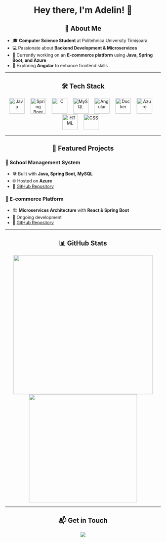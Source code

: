 <h1 align="center">Hey there, I'm Adelin! 👋</h1>

<h2 align="center"> 🚀 About Me </h2>

- 🎓 **Computer Science Student** at Politehnica University Timișoara
- 💻 Passionate about **Backend Development & Microservices**
- 🔧 Currently working on an **E-commerce platform** using **Java, Spring Boot, and Azure**
- 🌱 Exploring **Angular** to enhance frontend skills

---

<h2 align="center"> 🛠 Tech Stack </h2>
<p align="center">
  <img src="https://cdn.jsdelivr.net/gh/devicons/devicon/icons/java/java-original.svg" title="Java" alt="Java" width="50" height="50" style="margin-right: 15px;"/>
  <img src="https://cdn.jsdelivr.net/gh/devicons/devicon/icons/spring/spring-original.svg" title="Spring Boot" alt="Spring Boot" width="50" height="50" style="margin-right: 15px;"/>
  <img src="https://cdn.jsdelivr.net/gh/devicons/devicon/icons/c/c-original.svg" title="C" alt="C" width="50" height="50" style="margin-right: 15px;"/>
  <img src="https://cdn.jsdelivr.net/gh/devicons/devicon/icons/mysql/mysql-original.svg" title="MySQL" alt="MySQL" width="50" height="50" style="margin-right: 15px;"/>
  <img src="https://cdn.jsdelivr.net/gh/devicons/devicon/icons/angularjs/angularjs-original.svg" title="Angular" alt="Angular" width="50" height="50" style="margin-right: 15px;"/>
  <img src="https://cdn.jsdelivr.net/gh/devicons/devicon/icons/docker/docker-original.svg" title="Docker" alt="Docker" width="50" height="50" style="margin-right: 15px;"/>
  <img src="https://cdn.jsdelivr.net/gh/devicons/devicon/icons/azure/azure-original.svg" title="Azure" alt="Azure" width="50" height="50" style="margin-right: 15px;"/>
  <img src="https://cdn.jsdelivr.net/gh/devicons/devicon/icons/html5/html5-original.svg" title="HTML" alt="HTML" width="50" height="50" style="margin-right: 15px;"/>
  <img src="https://cdn.jsdelivr.net/gh/devicons/devicon/icons/css3/css3-original.svg" title="CSS" alt="CSS" width="50" height="50" style="margin-right: 15px;"/>
</p>

---

<h2 align="center"> 📌 Featured Projects </h2>

### 🏫 School Management System
- 🛠 Built with **Java, Spring Boot, MySQL**
- 🌐 Hosted on **Azure**
- 📂 [GitHub Repository](https://github.com/AdelinV2/school-management)

### 🛒 E-commerce Platform
- 🏗️ **Microservices Architecture** with **React & Spring Boot**
- 🚀 Ongoing development
- 📂 [GitHub Repository](https://github.com/AdelinV2/react-spring-ecommerce)

---

<h2 align="center"> 📊 GitHub Stats </h2>

<p align="center">
  <img src="https://github-readme-stats.vercel.app/api?username=AdelinV2&show_icons=true&theme=radical" width="450"/>
  <img src="https://github-readme-stats.vercel.app/api/top-langs/?username=AdelinV2&layout=compact&theme=radical" width="350"/>
</p>

---

<h2 align="center"> 📬 Get in Touch </h2>
<p align="center">
  <a href="https://www.linkedin.com/in/adelin-emil-dumitra%C8%99cu-688875310/">
    <img src="https://img.shields.io/badge/LinkedIn-0077B5?style=for-the-badge&logo=linkedin&logoColor=white"/>
  </a>
</p>
